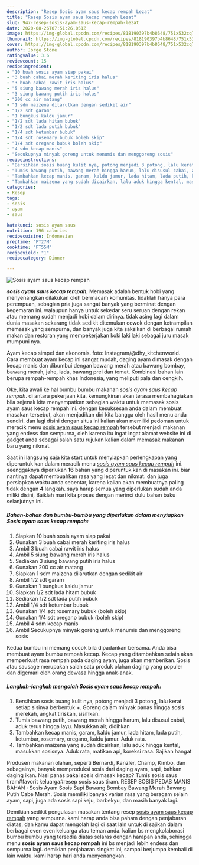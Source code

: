 ```yaml
---
description: "Resep Sosis ayam saus kecap rempah Lezat"
title: "Resep Sosis ayam saus kecap rempah Lezat"
slug: 947-resep-sosis-ayam-saus-kecap-rempah-lezat
date: 2020-08-26T07:51:26.051Z
image: https://img-global.cpcdn.com/recipes/818190397b4b8648/751x532cq70/sosis-ayam-saus-kecap-rempah-foto-resep-utama.jpg
thumbnail: https://img-global.cpcdn.com/recipes/818190397b4b8648/751x532cq70/sosis-ayam-saus-kecap-rempah-foto-resep-utama.jpg
cover: https://img-global.cpcdn.com/recipes/818190397b4b8648/751x532cq70/sosis-ayam-saus-kecap-rempah-foto-resep-utama.jpg
author: Jorge Stone
ratingvalue: 3.6
reviewcount: 15
recipeingredient:
- "10 buah sosis ayam siap pakai"
- "3 buah cabai merah keriting iris halus"
- "3 buah cabai rawit iris halus"
- "5 siung bawang merah iris halus"
- "3 siung bawang putih iris halus"
- "200 cc air matang"
- "1 sdm maizena dilarutkan dengan sedikit air"
- "1/2 sdt garam"
- "1 bungkus kaldu jamur"
- "1/2 sdt lada hitam bubuk"
- "1/2 sdt lada putih bubuk"
- "1/4 sdt ketumbar bubuk"
- "1/4 sdt rosemary bubuk boleh skip"
- "1/4 sdt oregano bubuk boleh skip"
- "4 sdm kecap manis"
- "Secukupnya minyak goreng untuk menumis dan menggoreng sosis"
recipeinstructions:
- "Bersihkan sosis buang kulit nya, potong menjadi 3 potong, lalu kerat setiap sisinya berbentuk +. Goreng dalam minyak panas hingga sosis merekah, angkat tiriskan, sisihkan."
- "Tumis bawang putih, bawang merah hingga harum, lalu disusul cabai, aduk terus hingga layu. Masukkan air, didihkan"
- "Tambahkan kecap manis, garam, kaldu jamur, lada hitam, lada putih, ketumbar, rosemary, oregano, kaldu jamur. Aduk rata."
- "Tambahkan maizena yang sudah dicairkan, lalu aduk hingga kental, masukkan sosisnya. Aduk rata, matikan api, koreksi rasa. Sajikan hangat"
categories:
- Resep
tags:
- sosis
- ayam
- saus

katakunci: sosis ayam saus 
nutrition: 196 calories
recipecuisine: Indonesian
preptime: "PT27M"
cooktime: "PT55M"
recipeyield: "1"
recipecategory: Dinner

---
```



![Sosis ayam saus kecap rempah](https://img-global.cpcdn.com/recipes/818190397b4b8648/751x532cq70/sosis-ayam-saus-kecap-rempah-foto-resep-utama.jpg)

<b><i>sosis ayam saus kecap rempah</i></b>, Memasak adalah bentuk hobi yang menyenangkan dilakukan oleh bermacam komunitas. tidaklah hanya para perempuan, sebagian pria juga sangat banyak yang berminat dengan kegemaran ini. walaupun hanya untuk sekedar seru seruan dengan rekan atau memang sudah menjadi hobi dalam dirinya. tidak asing lagi dalam dunia masakan sekarang tidak sedikit ditemukan cowok dengan ketrampilan memasak yang sempurna, dan banyak juga kita saksikan di berbagai rumah makan dan restoran yang mempekerjakan koki laki laki sebagai juru masak mumpuni nya.

Ayam kecap simpel dan ekonomis. foto: Instagram/@dhy_kitchenworld. Cara membuat ayam kecap ini sangat mudah, daging ayam dimasak dengan kecap manis dan dibumbui dengan bawang merah atau bawang bombay, bawang merah, jahe, lada, bawang prei dan tomat. Kombinasi bahan lain berupa rempah-rempah khas Indonesia, yang meliputi pala dan cengkih.

Oke, kita awali ke hal bumbu bumbu makanan <i>sosis ayam saus kecap rempah</i>. di antara pekerjaan kita, kemungkinan akan terasa membahagiakan bila sejenak kita menyempatkan sebagian waktu untuk memasak sosis ayam saus kecap rempah ini. dengan kesuksesan anda dalam membuat masakan tersebut, akan menjadikan diri kita bangga oleh hasil menu anda sendiri. dan lagi disini dengan situs ini kalian akan memiliki pedoman untuk meracik menu <u>sosis ayam saus kecap rempah</u> tersebut menjadi makanan yang endess dan sempurna, oleh karena itu ingat ingat alamat website ini di gadget anda sebagai salah satu rujukan kalian dalam memasak makanan baru yang nikmat.


Saat ini langsung saja kita start untuk menyiapkan perlengkapan yang diperuntuk kan dalam meracik menu <u><i>sosis ayam saus kecap rempah</i></u> ini. seenggaknya diperlukan <b>16</b> bahan yang diperuntuk kan di masakan ini. biar nantinya dapat membuahkan rasa yang lezat dan nikmat. dan juga persiapkan waktu anda sebentar, karena kalian akan membuatnya paling tidak dengan <b>4</b> langkah. saya harap semua yang diperlukan sudah anda miliki disini, Baiklah mari kita proses dengan merinci dulu bahan baku selanjutnya ini.

<!--inarticleads1-->

##### Bahan-bahan dan bumbu-bumbu yang diperlukan dalam menyiapkan Sosis ayam saus kecap rempah:

1. Siapkan 10 buah sosis ayam siap pakai
1. Gunakan 3 buah cabai merah keriting iris halus
1. Ambil 3 buah cabai rawit iris halus
1. Ambil 5 siung bawang merah iris halus
1. Sediakan 3 siung bawang putih iris halus
1. Gunakan 200 cc air matang
1. Siapkan 1 sdm maizena dilarutkan dengan sedikit air
1. Ambil 1/2 sdt garam
1. Gunakan 1 bungkus kaldu jamur
1. Siapkan 1/2 sdt lada hitam bubuk
1. Sediakan 1/2 sdt lada putih bubuk
1. Ambil 1/4 sdt ketumbar bubuk
1. Gunakan 1/4 sdt rosemary bubuk (boleh skip)
1. Gunakan 1/4 sdt oregano bubuk (boleh skip)
1. Ambil 4 sdm kecap manis
1. Ambil Secukupnya minyak goreng untuk menumis dan menggoreng sosis


Kedua bumbu ini memang cocok bila dipadankan bersama. Anda bisa membuat ayam bumbu rempah kecap. Kecap yang ditambahkan selain akan memperkuat rasa rempah pada daging ayam, juga akan memberikan. Sosis atau sausage merupakan salah satu produk olahan daging yang populer dan digemari oleh orang dewasa hingga anak-anak. 

<!--inarticleads2-->

##### Langkah-langkah mengolah Sosis ayam saus kecap rempah:

1. Bersihkan sosis buang kulit nya, potong menjadi 3 potong, lalu kerat setiap sisinya berbentuk +. Goreng dalam minyak panas hingga sosis merekah, angkat tiriskan, sisihkan.
1. Tumis bawang putih, bawang merah hingga harum, lalu disusul cabai, aduk terus hingga layu. Masukkan air, didihkan
1. Tambahkan kecap manis, garam, kaldu jamur, lada hitam, lada putih, ketumbar, rosemary, oregano, kaldu jamur. Aduk rata.
1. Tambahkan maizena yang sudah dicairkan, lalu aduk hingga kental, masukkan sosisnya. Aduk rata, matikan api, koreksi rasa. Sajikan hangat


Produsen makanan olahan, seperti Bernardi, Kanzler, Champ, Kimbo, dan sebagainya, banyak memproduksi sosis dari daging ayam, sapi, bahkan daging ikan. Nasi panas pakai sosis dimasak kecap? Tumis sosis saus tiram#favorit keluarga#resep sosis saus tiram. RESEP SOSIS PEDAS MANIS BAHAN : Sosis Ayam Sosis Sapi Bawang Bombay Bawang Merah Bawang Putih Cabe Merah. Sosis memiliki banyak varian rasa yang beragam selain ayam, sapi, juga ada sosis sapi keju, barbekyu, dan masih banyak lagi. 

Demikian sedikit pengulasan masakan tentang resep <u>sosis ayam saus kecap rempah</u> yang sempurna. kami harap anda bisa paham dengan penjabaran diatas, dan kamu dapat mengolah lagi di saat lain untuk di sajikan dalam berbagai even even keluarga atau teman anda. kalian bs mengkolaborasi bumbu bumbu yang tersedia diatas selaras dengan harapan anda, sehingga menu <b>sosis ayam saus kecap rempah</b> ini bs menjadi lebih endess dan sempurna lagi. demikian penjabaran singkat ini, sampai berjumpa kembali di lain waktu. kami harap hari anda menyenangkan.
